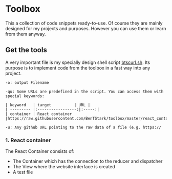 # Toolbox

This a collection of code snippets ready-to-use. Of course they are mainly designed for my projects and purposes. However you can use them or learn from them anyway.

## Get the tools

A very important file is my specially design shell script [btscurl.sh](https://github.com/BenTStark/toolbox/blob/master/btscurl.sh). Its purpose is to implement code from the toolbox in a fast way into any project.

    -o: output Filename
    
    -qu: Some URLs are predefined in the script. You can access them with special keywords:

    | keyword   | target          | URL |
    | --------- |:-----------------:|:-----:|
    | container | React container |https://raw.githubusercontent.com/BenTStark/toolbox/master/react_container/|

    -u: Any github URL pointing to the raw data of a file (e.g. https://

### 1. React container

The React Container consists of:
* The Container which has the connection to the reducer and dispatcher
* The View where the website interface is created
* A test file
